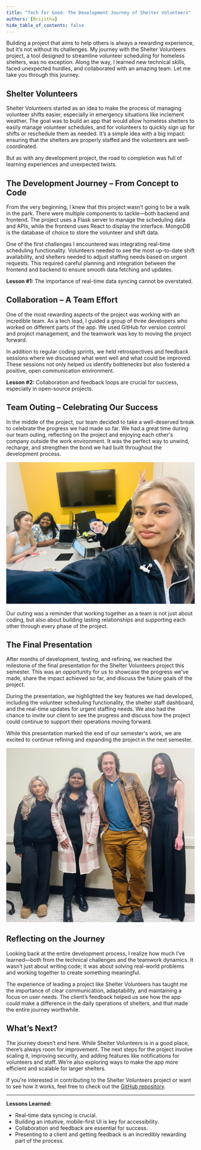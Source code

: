 ```yaml
---
title: "Tech for Good: The Development Journey of Shelter Volunteers"
authors: [Brijitha] 
hide_table_of_contents: false
---
```


Building a project that aims to help others is always a rewarding experience, but it’s not without its challenges. My journey with the Shelter Volunteers project, a tool designed to streamline volunteer scheduling for homeless shelters, was no exception. Along the way, I learned new technical skills, faced unexpected hurdles, and collaborated with an amazing team. Let me take you through this journey.

<!--truncate-->

## Shelter Volunteers

Shelter Volunteers started as an idea to make the process of managing volunteer shifts easier, especially in emergency situations like inclement weather. The goal was to build an app that would allow homeless shelters to easily manage volunteer schedules, and for volunteers to quickly sign up for shifts or reschedule them as needed. It’s a simple idea with a big impact: ensuring that the shelters are properly staffed and the volunteers are well-coordinated.

But as with any development project, the road to completion was full of learning experiences and unexpected twists.

## The Development Journey – From Concept to Code

From the very beginning, I knew that this project wasn’t going to be a walk in the park. There were multiple components to tackle—both backend and frontend. The project uses a Flask server to manage the scheduling data and APIs, while the frontend uses React to display the interface. MongoDB is the database of choice to store the volunteer and shift data.

One of the first challenges I encountered was integrating real-time scheduling functionality. Volunteers needed to see the most up-to-date shift availability, and shelters needed to adjust staffing needs based on urgent requests. This required careful planning and integration between the frontend and backend to ensure smooth data fetching and updates.

**Lesson #1:** The importance of real-time data syncing cannot be overstated.

## Collaboration – A Team Effort

One of the most rewarding aspects of the project was working with an incredible team. As a tech lead, I guided a group of three developers who worked on different parts of the app. We used GitHub for version control and project management, and the teamwork was key to moving the project forward.

In addition to regular coding sprints, we held retrospectives and feedback sessions where we discussed what went well and what could be improved. These sessions not only helped us identify bottlenecks but also fostered a positive, open communication environment.

**Lesson #2:** Collaboration and feedback loops are crucial for success, especially in open-source projects.

## Team Outing – Celebrating Our Success

In the middle of the project, our team decided to take a well-deserved break to celebrate the progress we had made so far. We had a great time during our team outing, reflecting on the project and enjoying each other's company outside the work environment. It was the perfect way to unwind, recharge, and strengthen the bond we had built throughout the development process.

![Team Outing](./shelter-volunteer/TeamOuting.jpeg)

Our outing was a reminder that working together as a team is not just about coding, but also about building lasting relationships and supporting each other through every phase of the project.

## The Final Presentation

After months of development, testing, and refining, we reached the milestone of the final presentation for the Shelter Volunteers project this semester. This was an opportunity for us to showcase the progress we've made, share the impact achieved so far, and discuss the future goals of the project.

During the presentation, we highlighted the key features we had developed, including the volunteer scheduling functionality, the shelter staff dashboard, and the real-time updates for urgent staffing needs. We also had the chance to invite our client to see the progress and discuss how the project could continue to support their operations moving forward.

While this presentation marked the end of our semester's work, we are excited to continue refining and expanding the project in the next semester.

![Final Sprint](./shelter-volunteer/FinalPresentation.jpeg)

## Reflecting on the Journey

Looking back at the entire development process, I realize how much I’ve learned—both from the technical challenges and the teamwork dynamics. It wasn’t just about writing code; it was about solving real-world problems and working together to create something meaningful.

The experience of leading a project like Shelter Volunteers has taught me the importance of clear communication, adaptability, and maintaining a focus on user needs. The client’s feedback helped us see how the app could make a difference in the daily operations of shelters, and that made the entire journey worthwhile.

## What’s Next?

The journey doesn’t end here. While Shelter Volunteers is in a good place, there’s always room for improvement. The next steps for the project involve scaling it, improving security, and adding features like notifications for volunteers and staff. We’re also exploring ways to make the app more efficient and scalable for larger shelters.

If you’re interested in contributing to the Shelter Volunteers project or want to see how it works, feel free to check out the [GitHub repository](https://github.com/oss-slu/shelter_volunteers).

---

**Lessons Learned:**
- Real-time data syncing is crucial.
- Building an intuitive, mobile-first UI is key for accessibility.
- Collaboration and feedback are essential for success.
- Presenting to a client and getting feedback is an incredibly rewarding part of the process.

